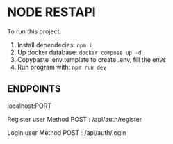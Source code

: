 # NODE RESTAPI

To run this project:

1. Install dependecies: `npm i`
2. Up docker database: `docker compose up -d`
3. Copypaste .env.template to create .env, fill the envs
4. Run program with: `npm run dev`

## ENDPOINTS

localhost:PORT

Register user
Method POST : /api/auth/register

Login user
Method POST : /api/auth/login
